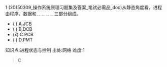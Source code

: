 1
(20150309_操作系统原理习题集及答案_笔试必需品_doc)从静态角度看，进程由程序、数据和﹎﹎﹎﹎三部分组成。
- ( ) A.JCB
- ( ) B.DCB
- (x) C.PCB
- ( ) D.PMT

知识点:进程状态与控制
出处:网络
难度:1
> C
